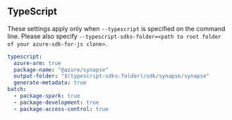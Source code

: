 ## TypeScript

These settings apply only when `--typescript` is specified on the command line.
Please also specify `--typescript-sdks-folder=<path to root folder of your azure-sdk-for-js clone>`.

``` yaml $(typescript)
typescript:
  azure-arm: true
  package-name: "@azure/synapse"
  output-folder: "$(typescript-sdks-folder)/sdk/synapse/synapse"
  generate-metadata: true
batch:
  - package-spark: true
  - package-development: true
  - package-access-control: true
```

